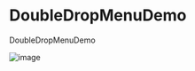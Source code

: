 # DoubleDropMenuDemo
DoubleDropMenuDemo

![image](https://github.com/wdxgtsh/DoubleDropMenuDemo/blob/master/src/DoubleDropMenuDemo.gif?raw=true)
